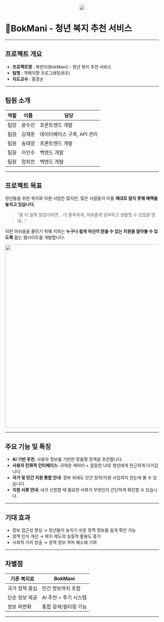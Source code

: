 
<p align="center">
  <img src="https://capsule-render.vercel.app/api?type=waving&color=c2f4fe&height=200&text=BokMani&fontColor=4da9bb&fontAlignY=40&fontSize=40"/>
</p>

# 🐶BokMani - 청년 복지 추천 서비스

---

## 프로젝트 개요

* **프로젝트명** : 복만이(BokMani) - 청년 복지 추천 서비스
* **팀명** : 객체지향 프로그래밍(8조)
* **지도교수** : 황경순

---

## 팀원 소개

| 역할       | 이름  | 담당                |
| -------- | --- | ----------------- |
| 팀장    | 윤수진 | 프론트엔드 개발          |
| 팀원 | 김재훈 | 데이터베이스 구축, API 관리 |
| 팀원    | 송태양 | 프론트엔드 개발          |
| 팀원    | 이인수 | 백엔드 개발            |
| 팀원   | 엄희찬 | 백엔드 개발            |

---

## 프로젝트 목표

청년들을 위한 복지와 지원 사업은 많지만, 많은 사람들이 이를 **제대로 알지 못해 혜택을 놓치고 있습니다.**

> "좀 더 일찍 알았더라면… 더 풍족하게, 자유롭게 공부하고 생활할 수 있었을 텐데..."

이런 아쉬움을 줄이기 위해 저희는 **누구나 쉽게 자신이 받을 수 있는 지원을 알아볼 수 있도록** 돕는 웹사이트를 개발합니다.

<p align="center">
  <img src="https://github.com/user-attachments/assets/b758a497-fc4b-43b5-9589-f2be6c47ef2a" width="600"/>
</p>

---

## 주요 기능 및 특징

*  **AI 기반 추천**: 사용자 정보를 기반한 맞춤형 정책을 추천합니다.
*  **사용자 친화적 인터페이스**: 귀여운 캐릭터 + 깔끔한 UI로 청년에게 친근하게 다가갑니다.
*  **국가 및 민간 지원 통합 안내**: 정부 외에도 민간 장학/지원 사업까지 한눈에 볼 수 있습니다.
*  **지원 서류 안내**: 내가 신청할 때 필요한 서류가 무엇인지 간단하게 확인할 수 있습니다.


---


## 기대 효과

* 정보 접근성 향상 → 청년들이 놓치기 쉬운 정책 정보를 쉽게 확인 가능
* 정책 인식 개선 → 복지 제도의 실질적 활용도 증가
* 사회적 가치 창출 → 정책 정보 격차 해소에 기여

---

## 차별점

| 기존 복지로   | BokMani        |
| -------- | -------------- |
| 국가 정책 중심 | 민간 정보까지 포함     |
| 단순 정보 제공 | AI 추천 + 후기 시스템 |
| 정보 파편화   | 통합 검색/필터링 기능   |

---


